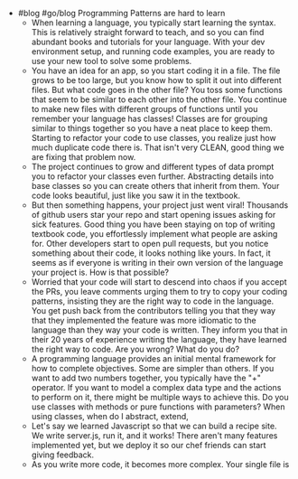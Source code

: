 - #blog #go/blog Programming Patterns are hard to learn
	- When learning a language, you typically start learning the syntax. This is relatively straight forward to teach, and so you can find abundant books and tutorials for your language. With your dev environment setup, and running code examples, you are ready to use your new tool to solve some problems.
	- You have an idea for an app, so you start coding it in a file. The file grows to be too large, but you know how to split it out into different files. But what code goes in the other file? You toss some functions that seem to be similar to each other into the other file. You continue to make new files with different groups of functions until you remember your language has classes! Classes are for grouping similar to things together so you have a neat place to keep them. Starting to refactor your code to use classes, you realize just how much duplicate code there is. That isn't very CLEAN, good thing we are fixing that problem now.
	- The project continues to grow and different types of data prompt you to refactor your classes even further. Abstracting details into base classes so you can create others that inherit from them. Your code looks beautiful, just like you saw it in the textbook.
	- But then something happens, your project just went viral! Thousands of github users star your repo and start opening issues asking for sick features. Good thing you have been staying on top of writing textbook code, you effortlessly implement what people are asking for. Other developers start to open pull requests, but you notice something about their code, it looks nothing like yours. In fact, it seems as if everyone is writing in their own version of the language your project is. How is that possible?
	- Worried that your code will start to descend into chaos if you accept the PRs, you leave comments urging them to try to copy your coding patterns, insisting they are the right way to code in the language. You get push back from the contributors telling you that they way that they implemented the feature was more idiomatic to the language than they way your code is written. They inform you that in their 20 years of experience writing the language, they have learned the right way to code. Are you wrong? What do you do?
	- A programming language provides an initial mental framework for how to complete objectives. Some are simpler than others. If you want to add two numbers together, you typically have the "+" operator. If you want to model a complex data type and the actions to perform on it, there might be multiple ways to achieve this. Do you use classes with methods or pure functions with parameters? When using classes, when do I abstract, extend,
	- Let's say we learned Javascript so that we can build a recipe site. We write server.js, run it, and it works! There aren't many features implemented yet, but we deploy it so our chef friends can start giving feedback.
	- As you write more code, it becomes more complex. Your single file is